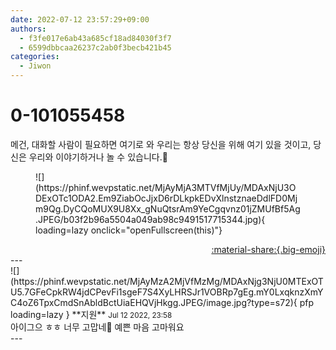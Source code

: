 ```yaml
---
date: 2022-07-12 23:57:29+09:00
authors:
  - f3fe017e6ab43a685cf18ad84030f3f7
  - 6599dbbcaa26237c2ab0f3becb421b45
categories:
  - Jiwon
---
```


# 0-101055458

<div class="post-container" markdown="1">
<div class="content-container md-sidebar__scrollwrap" markdown="1">

메건, 대화할 사람이 필요하면 여기로 와 우리는 항상 당신을 위해 여기 있을 것이고, 당신은 우리와 이야기하거나 놀 수 있습니다.🥰
<figure markdown="1">
![](https://phinf.wevpstatic.net/MjAyMjA3MTVfMjUy/MDAxNjU3ODExOTc1ODA2.Em9ZiabOcJjxD6rDLkpkEDvXlnstznaeDdlFD0Mjm9Qg.DyCQoMUX9U8Xx_gNuQtsrAm9YeCgqvnz01jZMUfBf5Ag.JPEG/b03f2b96a5504a049ab98c9491517715344.jpg){ loading=lazy onclick="openFullscreen(this)"}
</figure>


</div>
</div>

<div style="text-align: right;" markdown="1">
<a href="https://weverse.io/fromis9/fanpost/0-101055458" style="text-align: right;">:material-share:{.big-emoji}</a>
</div>
---

<div class="comments-container md-sidebar__scrollwrap" markdown="1">
<div class="comment" markdown="1">
<div class='id-container' markdown="1">
![](https://phinf.wevpstatic.net/MjAyMzA2MjVfMzMg/MDAxNjg3NjU0MTExOTU5.7GFeCpkRW4jdCPevFi1sgeF7S4XyLHRSJr1VOBRp7gEg.mY0LxqknzXmYC4oZ6TpxCmdSnAbldBctUiaEHQVjHkgg.JPEG/image.jpg?type=s72){ pfp loading=lazy }
**<span class="artist">지원</span>** <small>Jul 12 2022, 23:58</small><br>
</div>
<div class='comment-body' markdown="1">
아이그으 ㅎㅎ 너무 고맙네💜 예쁜 마음 고마워요
</div>
</div>
</div>
---
